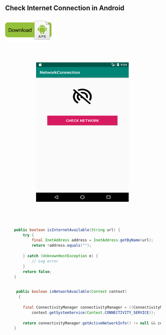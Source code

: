 ## Check Internet Connection in Android

<a href="https://github.com/vishaltorgal/NetworkConnection/raw/master/networkcheck.apk"><img src="https://github.com/vishaltorgal/SendingEmails/blob/master/dlapk.png" width="150" height="80" title="White flower" alt="Flower"></a>

<br><br>
<p style="text-align: center;"><img src="https://github.com/vishaltorgal/NetworkConnection/blob/master/nwc1.png" alt="" width="300" height="450"/>&nbsp;</p>

<br><br>



```java

    public boolean isInternetAvailable(String url) {
        try {
            final InetAddress address = InetAddress.getByName(url);
            return !address.equals("");

        } catch (UnknownHostException e) {
            // Log error
        }
        return false;
    }
```

```java

     public boolean isNetworkAvailable(Context context) 
      {
        
        final ConnectivityManager connectivityManager = ((ConnectivityManager) 
            context.getSystemService(Context.CONNECTIVITY_SERVICE));
            
        return connectivityManager.getActiveNetworkInfo() != null && connectivityManager.getActiveNetworkInfo().isConnected();
    }

```

  
  
